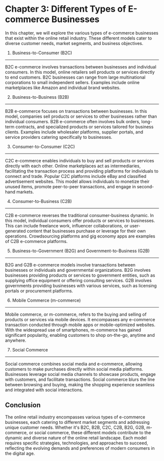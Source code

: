 Chapter 3: Different Types of E-commerce Businesses
===================================================

In this chapter, we will explore the various types of e-commerce businesses that exist within the online retail industry. These different models cater to diverse customer needs, market segments, and business objectives.

1. Business-to-Consumer (B2C)
-----------------------------

B2C e-commerce involves transactions between businesses and individual consumers. In this model, online retailers sell products or services directly to end customers. B2C businesses can range from large multinational corporations to small independent sellers. Examples include online marketplaces like Amazon and individual brand websites.

2. Business-to-Business (B2B)
-----------------------------

B2B e-commerce focuses on transactions between businesses. In this model, companies sell products or services to other businesses rather than individual consumers. B2B e-commerce often involves bulk orders, long-term contracts, and specialized products or services tailored for business clients. Examples include wholesaler platforms, supplier portals, and service providers catering specifically to businesses.

3. Consumer-to-Consumer (C2C)
-----------------------------

C2C e-commerce enables individuals to buy and sell products or services directly with each other. Online marketplaces act as intermediaries, facilitating the transaction process and providing platforms for individuals to connect and trade. Popular C2C platforms include eBay and classified advertisement websites. This model allows individuals to monetize their unused items, promote peer-to-peer transactions, and engage in second-hand markets.

4. Consumer-to-Business (C2B)
-----------------------------

C2B e-commerce reverses the traditional consumer-business dynamic. In this model, individual consumers offer products or services to businesses. This can include freelance work, influencer collaborations, or user-generated content that businesses purchase or leverage for their own operations. Crowdsourcing platforms and gig economy apps are examples of C2B e-commerce platforms.

5. Business-to-Government (B2G) and Government-to-Business (G2B)
----------------------------------------------------------------

B2G and G2B e-commerce models involve transactions between businesses or individuals and governmental organizations. B2G involves businesses providing products or services to government entities, such as supplying office equipment or offering consulting services. G2B involves governments providing businesses with various services, such as licensing portals or procurement platforms.

6. Mobile Commerce (m-commerce)
-------------------------------

Mobile commerce, or m-commerce, refers to the buying and selling of products or services via mobile devices. It encompasses any e-commerce transaction conducted through mobile apps or mobile-optimized websites. With the widespread use of smartphones, m-commerce has gained significant popularity, enabling customers to shop on-the-go, anytime and anywhere.

7. Social Commerce
------------------

Social commerce combines social media and e-commerce, allowing customers to make purchases directly within social media platforms. Businesses leverage social media channels to showcase products, engage with customers, and facilitate transactions. Social commerce blurs the line between browsing and buying, making the shopping experience seamless and integrated with social interactions.

Conclusion
----------

The online retail industry encompasses various types of e-commerce businesses, each catering to different market segments and addressing unique customer needs. Whether it's B2C, B2B, C2C, C2B, B2G, G2B, m-commerce, or social commerce, these different models contribute to the dynamic and diverse nature of the online retail landscape. Each model requires specific strategies, technologies, and approaches to succeed, reflecting the evolving demands and preferences of modern consumers in the digital age.
